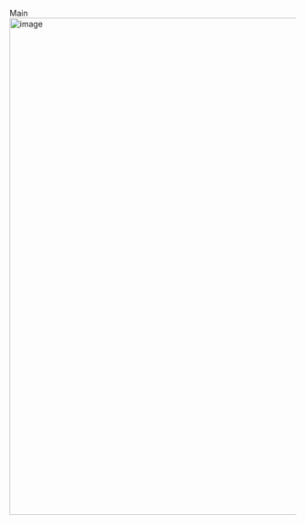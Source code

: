 
Main 
<img width="874" alt="image" src="https://github.com/ckk914/BoardJavaMemoTest/assets/50573460/5f94d855-772f-48c6-9d3d-6d2ef4e3d5ec">
